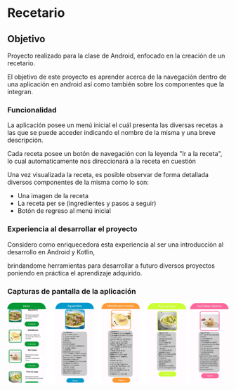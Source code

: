 <h1>Recetario</h1>
<h2>Objetivo</h2>
<p>Proyecto realizado para la clase de Android, enfocado en la creación de un recetario.</p>
<div>
<p>El objetivo de este proyecto es aprender acerca de la navegación dentro de una aplicación en android así como también sobre los componentes que la integran.</p>

<h3>Funcionalidad</h3>
<p>La aplicación posee un menú inicial el cuál presenta las diversas recetas a las que se puede acceder indicando el nombre de la misma y una breve descripción.</p>
<p>Cada receta posee un botón de navegación con la leyenda "Ir a la receta", lo cual automaticamente nos direccionará a la receta en cuestión</p>
<P>Una vez visualizada la receta, es posible observar de forma detallada diversos componentes de la misma como lo son: </P>
<ul>
  <li>Una imagen de la receta</li>
  <li>La receta per se (ingredientes y pasos a seguir)</li>
  <li>Botón de regreso al menú inicial </li>
</ul>

<h3>Experiencia al desarrollar el proyecto</h3>
<p>Considero como enriquecedora esta experiencia al ser una introducción al desarrollo en Android y Kotlin,</p>
<p>brindandome herramientas para desarrollar a futuro diversos proyectos poniendo en práctica el aprendizaje adquirido.</p>


<h3>Capturas de pantalla de la aplicación</h3>

![interfaz](Imagen5.png)



